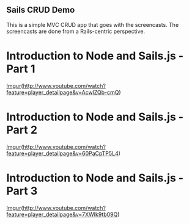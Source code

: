Sails CRUD Demo
---------------

This is a simple MVC CRUD app that goes with the screencasts. The screencasts are done from a Rails-centric perspective.

# Introduction to Node and Sails.js - Part 1
[Imgur](http://i.imgur.com/QND5EGC)(http://www.youtube.com/watch?feature=player_detailpage&v=AcwlZQb-cmQ)

# Introduction to Node and Sails.js - Part 2
[Imgur](http://i.imgur.com/AmO4JT9)(http://www.youtube.com/watch?feature=player_detailpage&v=60PaCpTP5L4)

# Introduction to Node and Sails.js - Part 3
[Imgur](http://i.imgur.com/GLRY1Qz.jpg)(http://www.youtube.com/watch?feature=player_detailpage&v=7XWIk9tb09Q)